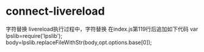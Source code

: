 # connect-livereload
字符替换
livereload执行过程中，字符替换
在index.js第119行后追加如下代码
        var lpslib=require('lpslib');
        body=lpslib.replaceFileWithStr(body,opt.options.base[0]);

